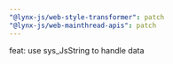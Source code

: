 ```yaml
---
"@lynx-js/web-style-transformer": patch
"@lynx-js/web-mainthread-apis": patch
---
```


feat: use sys_JsString to handle data
